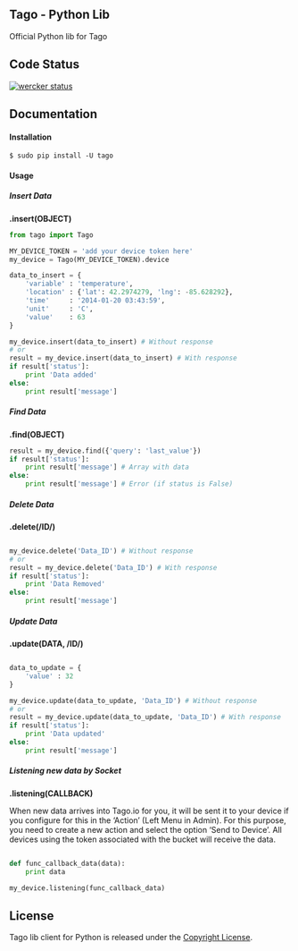 ## Tago - Python Lib

Official Python lib for Tago

## Code Status

[![wercker status](https://app.wercker.com/status/16919e20780e3441fc3eb4c744e7bad3/m "wercker status")](https://app.wercker.com/project/bykey/16919e20780e3441fc3eb4c744e7bad3)

## Documentation

#### Installation

```
$ sudo pip install -U tago
```
#### Usage
##### Insert Data
**.insert(OBJECT)**
``` python
from tago import Tago

MY_DEVICE_TOKEN = 'add your device token here'
my_device = Tago(MY_DEVICE_TOKEN).device

data_to_insert = {
    'variable' : 'temperature',
    'location' : {'lat': 42.2974279, 'lng': -85.628292},
    'time'     : '2014-01-20 03:43:59',
    'unit'     : 'C',
    'value'    : 63
}

my_device.insert(data_to_insert) # Without response
# or
result = my_device.insert(data_to_insert) # With response
if result['status']:
    print 'Data added'
else:
    print result['message']

```

##### Find Data
**.find(OBJECT)**
``` python
result = my_device.find({'query': 'last_value'})
if result['status']:
    print result['message'] # Array with data
else:
    print result['message'] # Error (if status is False)

```

##### Delete Data
**.delete(/ID/)**
``` python

my_device.delete('Data_ID') # Without response
# or
result = my_device.delete('Data_ID') # With response
if result['status']:
    print 'Data Removed'
else:
    print result['message']

```

##### Update Data
**.update(DATA, /ID/)**
``` python

data_to_update = {
    'value' : 32
}

my_device.update(data_to_update, 'Data_ID') # Without response
# or
result = my_device.update(data_to_update, 'Data_ID') # With response
if result['status']:
    print 'Data updated'
else:
    print result['message']

```

##### Listening new data by Socket
**.listening(CALLBACK)**

When new data arrives into Tago.io for you, it will be sent it to your device if you configure for this in the ‘Action’ (Left Menu in Admin). For this purpose, you need to create a new action and select the option ‘Send to Device’. All devices using the token associated with the bucket will receive the data.

``` python

def func_callback_data(data):
    print data

my_device.listening(func_callback_data)

```

## License

Tago lib client for Python is released under the [Copyright License](https://github.com/tago-io/tago-python/blob/master/LICENSE).
